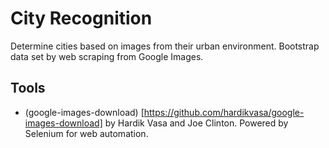 # City Recognition

Determine cities based on images from their urban environment. Bootstrap data set by web scraping from Google Images.

## Tools 
* (google-images-download) [https://github.com/hardikvasa/google-images-download] by Hardik Vasa and Joe Clinton. Powered by Selenium for web automation.